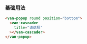 ### 基础用法

``` html
<van-popup round position="bottom">
  <van-cascader
    title="请选择"
  ></van-cascader>
</van-popup>
```
